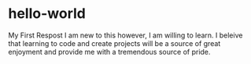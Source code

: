 # hello-world
My First Respost
I am new to this however, I am willing to learn. I beleive that learning to code and create projects will be a source of great enjoyment and provide me with a tremendous source of pride.
